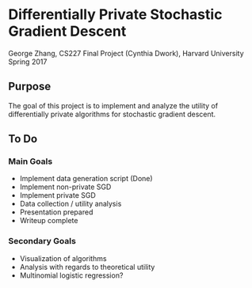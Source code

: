 # Differentially Private Stochastic Gradient Descent
George Zhang, CS227 Final Project (Cynthia Dwork), Harvard University Spring 2017

## Purpose
The goal of this project is to implement and analyze the utility of differentially private algorithms for stochastic gradient descent. 

## To Do
### Main Goals
* Implement data generation script (Done)
* Implement non-private SGD
* Implement private SGD
* Data collection / utility analysis
* Presentation prepared
* Writeup complete

### Secondary Goals
* Visualization of algorithms
* Analysis with regards to theoretical utility
* Multinomial logistic regression?
